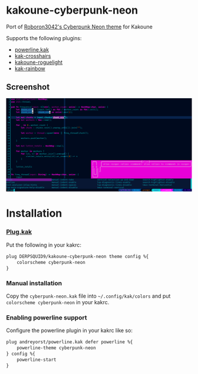 # kakoune-cyberpunk-neon
Port of [Roboron3042's Cyberpunk Neon theme](https://github.com/Roboron3042/Cyberpunk-Neon) for Kakoune

Supports the following plugins:
* [powerline.kak](https://github.com/andreyorst/powerline.kak)
* [kak-crosshairs](https://github.com/insipx/kak-crosshairs)
* [kakoune-roguelight](https://github.com/occivink/kakoune-roguelight)
* [kak-rainbow](https://github.com/Bodhizafa/kak-rainbow)

## Screenshot
![Screenshot](/screenshots/cyberpunk-neon-code.png "Example of the colorscheme in use")

# Installation
### [Plug.kak](https://github.com/andreyorst/plug.kak)
Put the following in your kakrc:

    plug DERPSQUID9/kakoune-cyberpunk-neon theme config %{
        colorscheme cyberpunk-neon
    }

### Manual installation
Copy the `cyberpunk-neon.kak` file into `~/.config/kak/colors` and put `colorscheme cyberpunk-neon` in your kakrc.

### Enabling powerline support
Configure the powerline plugin in your kakrc like so:

    plug andreyorst/powerline.kak defer powerline %{
        powerline-theme cyberpunk-neon
    } config %{
        powerline-start
    }
